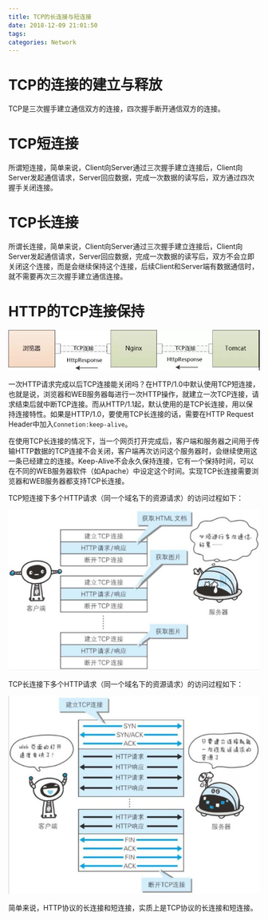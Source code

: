 ```yaml
---
title: TCP的长连接与短连接
date: 2018-12-09 21:01:50
tags:
categories: Network
---
```


# TCP的连接的建立与释放

TCP是三次握手建立通信双方的连接，四次握手断开通信双方的连接。

# TCP短连接

所谓短连接，简单来说，Client向Server通过三次握手建立连接后，Client向Server发起通信请求，Server回应数据，完成一次数据的读写后，双方通过四次握手关闭连接。

# TCP长连接

所谓长连接，简单来说，Client向Server通过三次握手建立连接后，Client向Server发起通信请求，Server回应数据，完成一次数据的读写后，双方不会立即关闭这个连接，而是会继续保持这个连接，后续Client和Server端有数据通信时，就不需要再次三次握手建立通信连接。

# HTTP的TCP连接保持

![](/images/network_keepalive_1_1.jpg)

一次HTTP请求完成以后TCP连接能关闭吗？在HTTP/1.0中默认使用TCP短连接，也就是说，浏览器和WEB服务器每进行一次HTTP操作，就建立一次TCP连接，请求结束后就中断TCP连接。而从HTTP/1.1起，默认使用的是TCP长连接，用以保持连接特性。如果是HTTP/1.0，要使用TCP长连接的话，需要在HTTP Request Header中加入`Connetion:keep-alive`。

在使用TCP长连接的情况下，当一个网页打开完成后，客户端和服务器之间用于传输HTTP数据的TCP连接不会关闭，客户端再次访问这个服务器时，会继续使用这一条已经建立的连接。Keep-Alive不会永久保持连接，它有一个保持时间，可以在不同的WEB服务器软件（如Apache）中设定这个时间。实现TCP长连接需要浏览器和WEB服务器都支持TCP长连接。

TCP短连接下多个HTTP请求（同一个域名下的资源请求）的访问过程如下：

![](/images/network_keepalive_1_2.jpg)

TCP长连接下多个HTTP请求（同一个域名下的资源请求）的访问过程如下：

![](/images/network_keepalive_1_3.jpg)

简单来说，HTTP协议的长连接和短连接，实质上是TCP协议的长连接和短连接。

